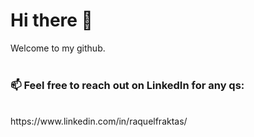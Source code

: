 # Hi there 👋

Welcome to my github.
<br><br>

<!-- ### 🔭 I’m currently working on ...
* My personal site
* Updating my capstone project to be mobile friendly


<br><br>
### 🌱 I’m currently learning ...
* PHP
* JQuery
* TypeScript
* Node.js
* Unit testing
-->

### 📫 Feel free to reach out on LinkedIn for any qs:
<br>
https://www.linkedin.com/in/raquelfraktas/ 


<!--
**RaquelFraktas/RaquelFraktas** is a ✨ _special_ ✨ repository because its `README.md` (this file) appears on your GitHub profile.

Here are some ideas to get you started:

- 🔭 I’m currently working on ...
- 🌱 I’m currently learning ...
- 👯 I’m looking to collaborate on ...
- 🤔 I’m looking for help with ...
- 💬 Ask me about ...
- 📫 How to reach me: ...
- 😄 Pronouns: ...
- ⚡ Fun fact: ...
-->
